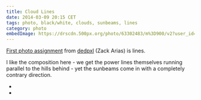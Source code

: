 ```yaml
---
title: Cloud Lines
date: 2014-03-09 20:15 CET
tags: photo, black/white, clouds, sunbeams, lines
category: photo
embedImage: https://drscdn.500px.org/photo/63302483/m%3D900/v2?user_id=128348&webp=true&sig=5b00503a0062524fe412a0281cadf6a2fba7f32a24e425583c70347b1171872a
---
```


[First photo assignment](http://dedpxl.com/assignment-01-lines/) from [dedpxl](http://dedpxl.com) (Zack Arias) is lines.

I like the composition here - we get the power lines themselves running parallel to the hills behind - yet the sunbeams come in with a completely contrary direction.

<embed-500px
  id="63302483"
  title="Cloud Lines"
  url="https://drscdn.500px.org/photo/63302483/m%3D900/v2?user_id=128348&webp=true&sig=5b00503a0062524fe412a0281cadf6a2fba7f32a24e425583c70347b1171872a">
</embed-500px>

- <link-500px id="63302483" title="Cloud Lines"></link-500px>
- <link-flickr id="13037635433" title="Cloud Lines"></link-flickr>
